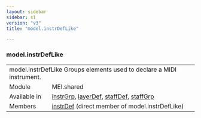 ```yaml
---
layout: sidebar
sidebar: s1
version: "v3"
title: "model.instrDefLike"

---
```


<div class="classSpec model">
   <h3 id="model.instrDefLike">model.instrDefLike</h3>
   <table class="wovenodd">
      <tr>
         <td colspan="2" class="wovenodd-col2">
            <span class="label">model.instrDefLike</span> Groups elements used to declare a MIDI instrument.
         </td>
      </tr>
      <tr>
         <td class="wovenodd-col1">
            <span class="label" lang="en">Module</span>
         </td>
         <td class="wovenodd-col2">MEI.shared</td>
      </tr>
      <tr>
         <td class="wovenodd-col1">
            <span class="label" lang="en">Available in</span>
         </td>
         <td class="wovenodd-col2">
            <div class="parent">
               <div>
                  <a class="link_odd_elementSpec" href="/{{ page.version }}/instrGrp">instrGrp</a>, 
                  <a class="link_odd_elementSpec" href="/{{ page.version }}/layerDef">layerDef</a>, 
                  <a class="link_odd_elementSpec" href="/{{ page.version }}/staffDef">staffDef</a>, 
                  <a class="link_odd_elementSpec" href="/{{ page.version }}/staffGrp">staffGrp</a>
               </div>
            </div>
         </td>
      </tr>
      <tr>
         <td class="wovenodd-col1">
            <span class="label" lang="en">Members</span>
         </td>
         <td class="wovenodd-col2">
            <div class="parent">
               <div>
                  <a class="link_odd_elementSpec" href="/{{ page.version }}/instrDef">instrDef</a> (direct member of model.instrDefLike)
               </div>
            </div>
         </td>
      </tr>
   </table>
</div>